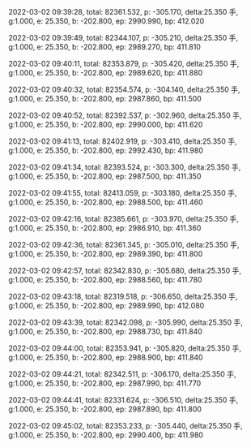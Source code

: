 2022-03-02 09:39:28, total: 82361.532, p: -305.170, delta:25.350 手, g:1.000, e: 25.350, b: -202.800, ep: 2990.990, bp: 412.020

2022-03-02 09:39:49, total: 82344.107, p: -305.210, delta:25.350 手, g:1.000, e: 25.350, b: -202.800, ep: 2989.270, bp: 411.810

2022-03-02 09:40:11, total: 82353.879, p: -305.420, delta:25.350 手, g:1.000, e: 25.350, b: -202.800, ep: 2989.620, bp: 411.880

2022-03-02 09:40:32, total: 82354.574, p: -304.140, delta:25.350 手, g:1.000, e: 25.350, b: -202.800, ep: 2987.860, bp: 411.500

2022-03-02 09:40:52, total: 82392.537, p: -302.960, delta:25.350 手, g:1.000, e: 25.350, b: -202.800, ep: 2990.000, bp: 411.620

2022-03-02 09:41:13, total: 82402.919, p: -303.410, delta:25.350 手, g:1.000, e: 25.350, b: -202.800, ep: 2992.430, bp: 411.980

2022-03-02 09:41:34, total: 82393.524, p: -303.300, delta:25.350 手, g:1.000, e: 25.350, b: -202.800, ep: 2987.500, bp: 411.350

2022-03-02 09:41:55, total: 82413.059, p: -303.180, delta:25.350 手, g:1.000, e: 25.350, b: -202.800, ep: 2988.500, bp: 411.460

2022-03-02 09:42:16, total: 82385.661, p: -303.970, delta:25.350 手, g:1.000, e: 25.350, b: -202.800, ep: 2986.910, bp: 411.360

2022-03-02 09:42:36, total: 82361.345, p: -305.010, delta:25.350 手, g:1.000, e: 25.350, b: -202.800, ep: 2989.390, bp: 411.800

2022-03-02 09:42:57, total: 82342.830, p: -305.680, delta:25.350 手, g:1.000, e: 25.350, b: -202.800, ep: 2988.560, bp: 411.780

2022-03-02 09:43:18, total: 82319.518, p: -306.650, delta:25.350 手, g:1.000, e: 25.350, b: -202.800, ep: 2989.990, bp: 412.080

2022-03-02 09:43:39, total: 82342.098, p: -305.990, delta:25.350 手, g:1.000, e: 25.350, b: -202.800, ep: 2988.730, bp: 411.840

2022-03-02 09:44:00, total: 82353.941, p: -305.820, delta:25.350 手, g:1.000, e: 25.350, b: -202.800, ep: 2988.900, bp: 411.840

2022-03-02 09:44:21, total: 82342.511, p: -306.170, delta:25.350 手, g:1.000, e: 25.350, b: -202.800, ep: 2987.990, bp: 411.770

2022-03-02 09:44:41, total: 82331.624, p: -306.510, delta:25.350 手, g:1.000, e: 25.350, b: -202.800, ep: 2987.890, bp: 411.800

2022-03-02 09:45:02, total: 82353.233, p: -305.440, delta:25.350 手, g:1.000, e: 25.350, b: -202.800, ep: 2990.400, bp: 411.980